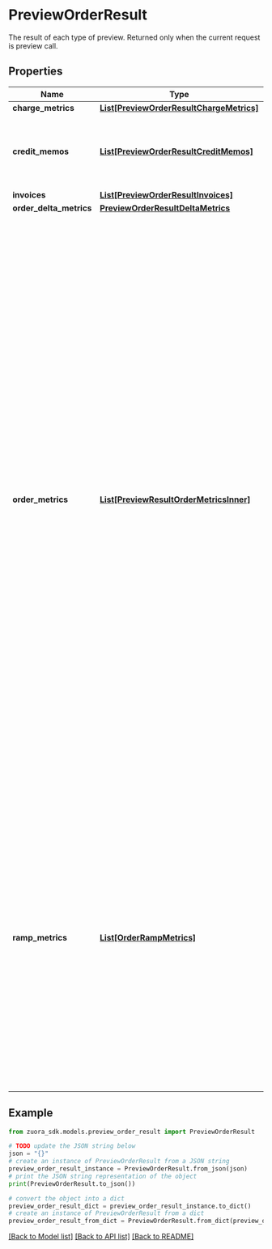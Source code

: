 # PreviewOrderResult

The result of each type of preview. Returned only when the current request is preview call.

## Properties

Name | Type | Description | Notes
------------ | ------------- | ------------- | -------------
**charge_metrics** | [**List[PreviewOrderResultChargeMetrics]**](PreviewOrderResultChargeMetrics.md) |  | [optional] 
**credit_memos** | [**List[PreviewOrderResultCreditMemos]**](PreviewOrderResultCreditMemos.md) | This field is only available if you have the Invoice Settlement feature enabled. | [optional] 
**invoices** | [**List[PreviewOrderResultInvoices]**](PreviewOrderResultInvoices.md) |  | [optional] 
**order_delta_metrics** | [**PreviewOrderResultDeltaMetrics**](PreviewOrderResultDeltaMetrics.md) |  | [optional] 
**order_metrics** | [**List[PreviewResultOrderMetricsInner]**](PreviewResultOrderMetricsInner.md) | **Note:** As of Zuora Billing Release 306, Zuora has upgraded the methodologies for calculating metrics in [Orders](https://knowledgecenter.zuora.com/Billing/Subscriptions/Orders). The new methodologies are reflected in the following Order Delta Metrics objects.   * [Order Delta Mrr](https://knowledgecenter.zuora.com/Billing/Subscriptions/Orders/Order_Delta_Metrics/Order_Delta_Mrr)  * [Order Delta Tcv](https://knowledgecenter.zuora.com/Billing/Subscriptions/Orders/Order_Delta_Metrics/Order_Delta_Tcv)  * [Order Delta Tcb](https://knowledgecenter.zuora.com/Billing/Subscriptions/Orders/Order_Delta_Metrics/Order_Delta_Tcb)   It is recommended that all customers use the new [Order Delta Metrics](https://knowledgecenter.zuora.com/Billing/Subscriptions/Orders/Order_Delta_Metrics/AA_Overview_of_Order_Delta_Metrics). If you are an existing [Order Metrics](https://knowledgecenter.zuora.com/Billing/Subscriptions/Orders/AA_Overview_of_Orders/Key_Metrics_for_Orders) customer and want to migrate to Order Delta Metrics, submit a request at [Zuora Global Support](https://support.zuora.com/).   Whereas new customers, and existing customers not currently on [Order Metrics](https://knowledgecenter.zuora.com/Billing/Subscriptions/Orders/AA_Overview_of_Orders/Key_Metrics_for_Orders), will no longer have access to Order Metrics, existing customers currently using Order Metrics will continue to be supported.  | [optional] 
**ramp_metrics** | [**List[OrderRampMetrics]**](OrderRampMetrics.md) | **Note**: This field is only available if you have the Ramps feature enabled. The [Orders](https://knowledgecenter.zuora.com/Billing/Subscriptions/Orders/AA_Overview_of_Orders) feature must be enabled before you can access the [Ramps](https://knowledgecenter.zuora.com/Billing/Subscriptions/Orders/Ramps_and_Ramp_Metrics/A_Overview_of_Ramps_and_Ramp_Metrics) feature. The Ramps feature is available for customers with Enterprise and Nine editions by default. If you are a Growth customer, see [Zuora Editions](https://knowledgecenter.zuora.com/BB_Introducing_Z_Business/C_Zuora_Editions) for pricing information coming October 2020.  The ramp metrics.  | [optional] 

## Example

```python
from zuora_sdk.models.preview_order_result import PreviewOrderResult

# TODO update the JSON string below
json = "{}"
# create an instance of PreviewOrderResult from a JSON string
preview_order_result_instance = PreviewOrderResult.from_json(json)
# print the JSON string representation of the object
print(PreviewOrderResult.to_json())

# convert the object into a dict
preview_order_result_dict = preview_order_result_instance.to_dict()
# create an instance of PreviewOrderResult from a dict
preview_order_result_from_dict = PreviewOrderResult.from_dict(preview_order_result_dict)
```
[[Back to Model list]](../README.md#documentation-for-models) [[Back to API list]](../README.md#documentation-for-api-endpoints) [[Back to README]](../README.md)


